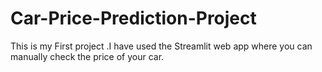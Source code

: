 # Car-Price-Prediction-Project
This is my First project .I have used the Streamlit web app where you can manually check the price of your car.
